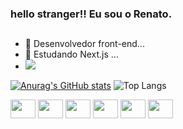 ### hello stranger!! Eu sou o Renato.
##
- 🔭 Desenvolvedor front-end...
- 🌱 Estudando Next.js ...
- <a href="https://www.linkedin.com/in/renato-fran%C3%A7a-0014b3195/"> <img src="https://img.shields.io/badge/LinkedIn-0077B5?style=for-the-badge&logo=linkedin&logoColor=white"/> </a>

[![Anurag's GitHub stats](https://github-readme-stats.vercel.app/api?username=SirReinato&show_icons=true&theme=radical)](https://github.com/anuraghazra/github-readme-stats)
![Top Langs](https://github-readme-stats.vercel.app/api/top-langs/?username=SirReinato&layout=compact&theme=radical&hide_progress=true)

<div style="display: inline_block">
  <img height="30" width="40" src="https://cdn.jsdelivr.net/gh/devicons/devicon@latest/icons/javascript/javascript-plain.svg" />
  <img height="30" width="40" src="https://cdn.jsdelivr.net/gh/devicons/devicon@latest/icons/react/react-original-wordmark.svg" />
  <img height="30" width="40" src="https://cdn.jsdelivr.net/gh/devicons/devicon@latest/icons/nextjs/nextjs-original.svg" />          
  <img height="30" width="40" src="https://cdn.jsdelivr.net/gh/devicons/devicon@latest/icons/sass/sass-original.svg" />
  <img height="30" width="40" src="https://cdn.jsdelivr.net/gh/devicons/devicon@latest/icons/bootstrap/bootstrap-original-wordmark.svg" />        
  <img height="30" width="40" src="https://cdn.jsdelivr.net/gh/devicons/devicon@latest/icons/figma/figma-original.svg" />
</div>

##



                           
